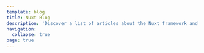 ```yaml
---
template: blog
title: Nuxt Blog
description: 'Discover a list of articles about the Nuxt framework and its ecosystem.'
navigation:
  collapse: true
page: true
---
```

